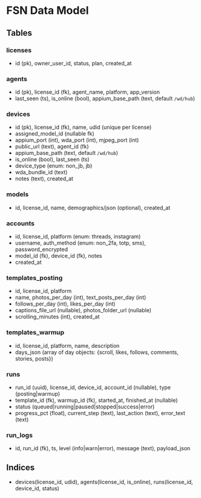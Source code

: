 # FSN Data Model

## Tables

### licenses
- id (pk), owner_user_id, status, plan, created_at

### agents
- id (pk), license_id (fk), agent_name, platform, app_version
- last_seen (ts), is_online (bool), appium_base_path (text, default `/wd/hub`)

### devices
- id (pk), license_id (fk), name, udid (unique per license)
- assigned_model_id (nullable fk)
- appium_port (int), wda_port (int), mjpeg_port (int)
- public_url (text), agent_id (fk)
- appium_base_path (text, default `/wd/hub`)
- is_online (bool), last_seen (ts)
- device_type (enum: non_jb, jb)
- wda_bundle_id (text)
- notes (text), created_at

### models
- id, license_id, name, demographics/json (optional), created_at

### accounts
- id, license_id, platform (enum: threads, instagram)
- username, auth_method (enum: non_2fa, totp, sms), password_encrypted
- model_id (fk), device_id (fk), notes
- created_at

### templates_posting
- id, license_id, platform
- name, photos_per_day (int), text_posts_per_day (int)
- follows_per_day (int), likes_per_day (int)
- captions_file_url (nullable), photos_folder_url (nullable)
- scrolling_minutes (int), created_at

### templates_warmup
- id, license_id, platform, name, description
- days_json (array of day objects: {scroll, likes, follows, comments, stories, posts})

### runs
- run_id (uuid), license_id, device_id, account_id (nullable), type (posting|warmup)
- template_id (fk), warmup_id (fk), started_at, finished_at (nullable)
- status (queued|running|paused|stopped|success|error)
- progress_pct (float), current_step (text), last_action (text), error_text (text)

### run_logs
- id, run_id (fk), ts, level (info|warn|error), message (text), payload_json

## Indices
- devices(license_id, udid), agents(license_id, is_online), runs(license_id, device_id, status)
